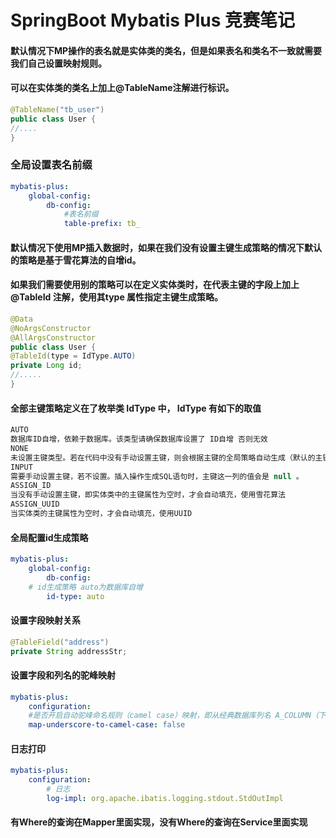 # SpringBoot Mybatis Plus 竞赛笔记

#### 默认情况下MP操作的表名就是实体类的类名，但是如果表名和类名不一致就需要我们自己设置映射规则。
#### 可以在实体类的类名上加上@TableName注解进行标识。

```java
@TableName("tb_user")
public class User {
//....
}
```
  

### 全局设置表名前缀
```yaml
mybatis-plus:
    global-config:
        db-config:
            #表名前缀
            table-prefix: tb_
```

#### 默认情况下使用MP插入数据时，如果在我们没有设置主键生成策略的情况下默认的策略是基于雪花算法的自增id。
#### 如果我们需要使用别的策略可以在定义实体类时，在代表主键的字段上加上 @TableId 注解，使用其type 属性指定主键生成策略。

```java
@Data
@NoArgsConstructor
@AllArgsConstructor
public class User {
@TableId(type = IdType.AUTO)
private Long id;
//.....
}
```

#### 全部主键策略定义在了枚举类 IdType 中， IdType 有如下的取值
```java
AUTO
数据库ID自增，依赖于数据库。该类型请确保数据库设置了 ID自增 否则无效
NONE
未设置主键类型。若在代码中没有手动设置主键，则会根据主键的全局策略自动生成（默认的主键全局策略是基于雪花算法的自增ID）
INPUT
需要手动设置主键，若不设置。插入操作生成SQL语句时，主键这一列的值会是 null 。
ASSIGN_ID
当没有手动设置主键，即实体类中的主键属性为空时，才会自动填充，使用雪花算法
ASSIGN_UUID
当实体类的主键属性为空时，才会自动填充，使用UUID
```

#### 全局配置id生成策略
```yaml
mybatis-plus:
    global-config:
        db-config:
    # id生成策略 auto为数据库自增
        id-type: auto
```

#### 设置字段映射关系

```java
@TableField("address")
private String addressStr;

```

#### 设置字段和列名的驼峰映射
```yaml
mybatis-plus:
    configuration:
    #是否开启自动驼峰命名规则（camel case）映射，即从经典数据库列名 A_COLUMN（下划线命名）到经典 Java 属性名 aColumn（驼峰命名） 的类似映射
    map-underscore-to-camel-case: false
```

#### 日志打印
```yaml
mybatis-plus:
    configuration:
        # 日志
        log-impl: org.apache.ibatis.logging.stdout.StdOutImpl
```



#### 有Where的查询在Mapper里面实现，没有Where的查询在Service里面实现